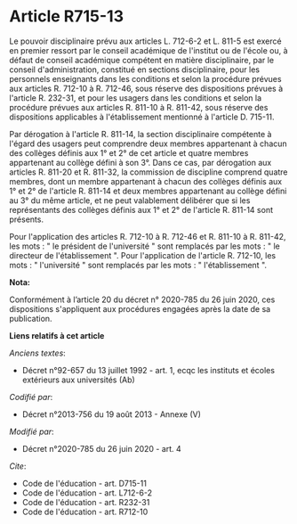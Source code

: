 # Article R715-13

Le pouvoir disciplinaire prévu aux articles L. 712-6-2 et L. 811-5 est exercé en premier ressort par le conseil académique de
l'institut ou de l'école ou, à défaut de conseil académique compétent en matière disciplinaire, par le conseil
d'administration, constitué en sections disciplinaire, pour les personnels enseignants dans les conditions et selon la
procédure prévues aux articles R. 712-10 à R. 712-46, sous réserve des dispositions prévues à l'article R. 232-31, et pour
les usagers dans les conditions et selon la procédure prévues aux articles R. 811-10 à R. 811-42, sous réserve des
dispositions applicables à l'établissement mentionné à l'article D. 715-11.

Par dérogation à l'article R. 811-14, la section disciplinaire compétente à l'égard des usagers peut comprendre deux membres
appartenant à chacun des collèges définis aux 1° et 2° de cet article et quatre membres appartenant au collège défini à son
3°. Dans ce cas, par dérogation aux articles R. 811-20 et R. 811-32, la commission de discipline comprend quatre membres,
dont un membre appartenant à chacun des collèges définis aux 1° et 2° de l'article R. 811-14 et deux membres appartenant au
collège défini au 3° du même article, et ne peut valablement délibérer que si les représentants des collèges définis aux 1°
et 2° de l'article R. 811-14 sont présents.

Pour l'application des articles R. 712-10 à R. 712-46 et R. 811-10 à R. 811-42, les mots : " le président de l'université "
sont remplacés par les mots : " le directeur de l'établissement ". Pour l'application de l'article R. 712-10, les mots : "
l'université " sont remplacés par les mots : " l'établissement ".

**Nota:**

Conformément à l’article 20 du décret n° 2020-785 du 26 juin 2020, ces dispositions s'appliquent aux procédures engagées
après la date de sa publication.

**Liens relatifs à cet article**

_Anciens textes_:

  - Décret n°92-657 du 13 juillet 1992 - art. 1, ecqc les instituts et écoles extérieurs aux universités (Ab)

_Codifié par_:

  - Décret n°2013-756 du 19 août 2013 -  Annexe (V)

_Modifié par_:

  - Décret n°2020-785 du 26 juin 2020 - art. 4

_Cite_:

  - Code de l'éducation - art. D715-11
  - Code de l'éducation - art. L712-6-2
  - Code de l'éducation - art. R232-31
  - Code de l'éducation - art. R712-10
